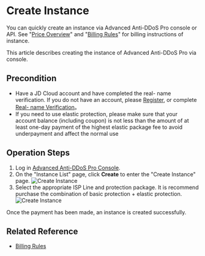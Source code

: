 # Create Instance

You can quickly create an instance via Advanced Anti-DDoS Pro console or API. See "[Price Overview](../Pricing/Price-Overview.md)" and "[Billing Rules](../Pricing/Billing-Rules.md)" for billing instructions of instance.

This article describes creating the instance of Advanced Anti-DDoS Pro via console.

## Precondition
-  Have a JD Cloud account and have completed the real- name verification. If you do not have an account, please [Register](https://accounts.jdcloud.com/p/regPage?source=jdcloud%26ReturnUrl=%2f%2fuc.jdcloud.com%2fpassport%2fcomplete%3freturnUrl%3dhttp%3A%2F%2Fuc.jdcloud.com%2Fredirect%2FloginRouter%3FreturnUrl%3Dhttps%253A%252F%252Fwww.jdcloud.com%252Fhelp%252Fdetail%252F734%252FisCatalog%252F1), or complete [Real- name Verification](https://uc.jdcloud.com/account/certify)。
- If you need to use elastic protection, please make sure that your account balance (including coupon) is not less than the amount of at least one-day payment of the highest elastic package fee to avoid underpayment and affect the normal use

## Operation Steps
1. Log in [Advanced Anti-DDoS Pro Console](https://ip-anti-console.jdcloud.com/instancelist).
2. On the "Instance List" page, click **Create** to enter the "Create Instance" page.
![Create Instance](https://github.com/jdcloudcom/cn/blob/edit/image/Advanced%20Anti-DDoS/instance01.png)
3. Select the appropriate ISP Line and protection package. It is recommend purchase the combination of basic protection + elastic protection.
![Create Instance](https://github.com/jdcloudcom/cn/blob/edit/image/Advanced%20Anti-DDoS/instance02.png)

Once the payment has been made, an instance is created successfully.

## Related Reference
- [Billing Rules](../Pricing/Billing-Rules.md)
